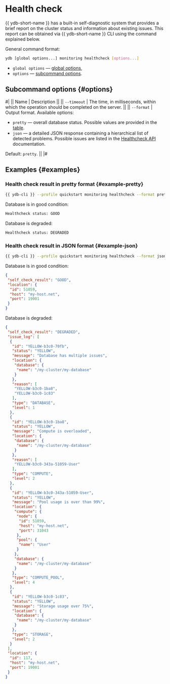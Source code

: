 # Health check

{{ ydb-short-name }} has a built-in self-diagnostic system that provides a brief report on the cluster status and information about existing issues. This report can be obtained via {{ ydb-short-name }} CLI using the command explained below.

General command format:

```bash
ydb [global options...] monitoring healthcheck [options...]
```

* `global options` — [global options](global-options.md),
* `options` — [subcommand options](#options).

## Subcommand options {#options}

#|
|| Name | Description ||
|| `--timeout` | The time, in milliseconds, within which the operation should be completed on the server. ||
|| `--format` | Output format. Available options:

* `pretty` — overall database status. Possible values are provided in the [table](../../ydb-sdk/health-check-api.md#selfcheck-result).
* `json` — a detailed JSON response containing a hierarchical list of detected problems. Possible issues are listed in the [Healthcheck API](../../ydb-sdk/health-check-api.md#issues) documentation.

Default: `pretty`. ||
|#

## Examples {#examples}

### Health check result in pretty format {#example-pretty}

```bash
{{ ydb-cli }} --profile quickstart monitoring healthcheck --format pretty
```

Database is in good condition:

```bash
Healthcheck status: GOOD
```

Database is degraded:

```bash
Healthcheck status: DEGRADED
```

### Health check result in JSON format {#example-json}


```bash
{{ ydb-cli }} --profile quickstart monitoring healthcheck --format json
```

Database is in good condition:

```json
{
 "self_check_result": "GOOD",
 "location": {
  "id": 51059,
  "host": "my-host.net",
  "port": 19001
 }
}
```

Database is degraded:

```json
{
 "self_check_result": "DEGRADED",
 "issue_log": [
  {
   "id": "YELLOW-b3c0-70fb",
   "status": "YELLOW",
   "message": "Database has multiple issues",
   "location": {
    "database": {
     "name": "/my-cluster/my-database"
    }
   },
   "reason": [
    "YELLOW-b3c0-1ba8",
    "YELLOW-b3c0-1c83"
   ],
   "type": "DATABASE",
   "level": 1
  },
  {
   "id": "YELLOW-b3c0-1ba8",
   "status": "YELLOW",
   "message": "Compute is overloaded",
   "location": {
    "database": {
     "name": "/my-cluster/my-database"
    }
   },
   "reason": [
    "YELLOW-b3c0-343a-51059-User"
   ],
   "type": "COMPUTE",
   "level": 2
  },
  {
   "id": "YELLOW-b3c0-343a-51059-User",
   "status": "YELLOW",
   "message": "Pool usage is over than 99%",
   "location": {
    "compute": {
     "node": {
      "id": 51059,
      "host": "my-host.net",
      "port": 31043
     },
     "pool": {
      "name": "User"
     }
    },
    "database": {
     "name": "/my-cluster/my-database"
    }
   },
   "type": "COMPUTE_POOL",
   "level": 4
  },
  {
   "id": "YELLOW-b3c0-1c83",
   "status": "YELLOW",
   "message": "Storage usage over 75%",
   "location": {
    "database": {
     "name": "/my-cluster/my-database"
    }
   },
   "type": "STORAGE",
   "level": 2
  }
 ],
 "location": {
  "id": 117,
  "host": "my-host.net",
  "port": 19001
 }
}
```




